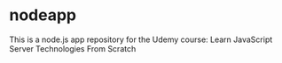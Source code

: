# nodeapp
This is a node.js app repository for the Udemy course:
Learn JavaScript Server Technologies From Scratch
